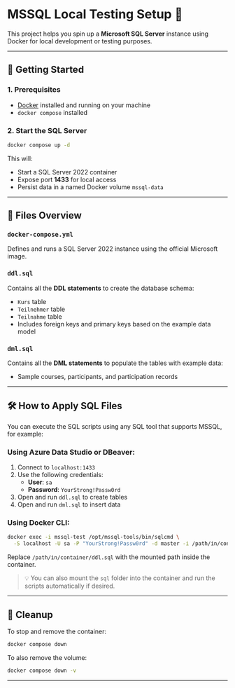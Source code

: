 # MSSQL Local Testing Setup 🐳

This project helps you spin up a **Microsoft SQL Server** instance using Docker for local development or testing purposes.

---

## 🚀 Getting Started

### 1. Prerequisites
- [Docker](https://www.docker.com/) installed and running on your machine
- `docker compose` installed

### 2. Start the SQL Server

```bash
docker compose up -d
```

This will:
- Start a SQL Server 2022 container
- Expose port **1433** for local access
- Persist data in a named Docker volume `mssql-data`

---

## 📁 Files Overview

### `docker-compose.yml`
Defines and runs a SQL Server 2022 instance using the official Microsoft image.

### `ddl.sql`
Contains all the **DDL statements** to create the database schema:
- `Kurs` table
- `Teilnehmer` table
- `Teilnahme` table
- Includes foreign keys and primary keys based on the example data model

### `dml.sql`
Contains all the **DML statements** to populate the tables with example data:
- Sample courses, participants, and participation records

---

## 🛠 How to Apply SQL Files

You can execute the SQL scripts using any SQL tool that supports MSSQL, for example:

### Using Azure Data Studio or DBeaver:
1. Connect to `localhost:1433`
2. Use the following credentials:
   - **User**: `sa`
   - **Password**: `YourStrong!Passw0rd`
3. Open and run `ddl.sql` to create tables
4. Open and run `dml.sql` to insert data

### Using Docker CLI:
```bash
docker exec -i mssql-test /opt/mssql-tools/bin/sqlcmd \
  -S localhost -U sa -P "YourStrong!Passw0rd" -d master -i /path/in/container/ddl.sql
```

Replace `/path/in/container/ddl.sql` with the mounted path inside the container.

> 💡 You can also mount the `sql` folder into the container and run the scripts automatically if desired.

---

## 🧼 Cleanup

To stop and remove the container:

```bash
docker compose down
```

To also remove the volume:

```bash
docker compose down -v
```

---
